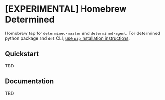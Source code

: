 # [EXPERIMENTAL] Homebrew Determined

Homebrew tap for `determined-master` and `determined-agent`.
For determined python package and `det` CLI, [use `pip` installation instructions](https://docs.determined.ai/latest/interfaces/commands-and-shells.html#installation).

## Quickstart

TBD

## Documentation

TBD
